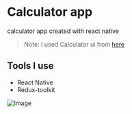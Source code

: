 # Calculator app

calculator app created with react native

> Note: I used Calculator ui from [here](https://www.behance.net/gallery/112179803/Calculator-UI-Design/modules/641446993)

## Tools I use

- React Native
- Redux-toolkit

![Image](https://mir-s3-cdn-cf.behance.net/project_modules/fs/b5f717112179803.600ff7f60aefc.png)
